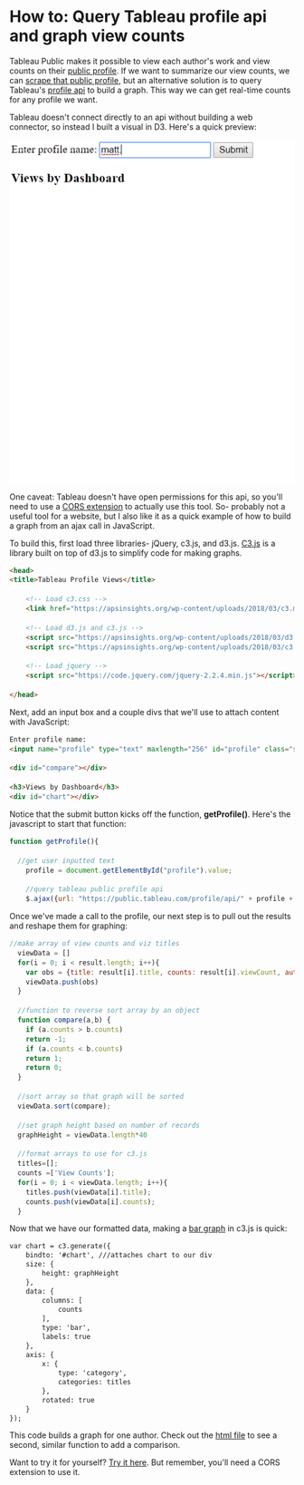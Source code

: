 # How to: Query Tableau profile api and graph view counts

Tableau Public makes it possible to view each author's work and view counts on their [public profile](https://public.tableau.com/profile/john5005#!/). If we want to summarize our view counts, we can [scrape that public profile](https://www.ryansleeper.com/tablueprint-2-my-tableau-public-viz-views/), but an alternative solution is to query Tableau's [profile api](https://public.tableau.com/profile/api/john5005/workbooks?count=300&index=0#) to build a graph. This way we can get real-time counts for any profile we want.

Tableau doesn't connect directly to an api without building a web connector, so instead I built a visual in D3. Here's a quick preview:

![](https://raw.githubusercontent.com/johnkeltz/tableau-profile-views/master/images/Tableau%20view%20count%20example.gif)

One caveat: Tableau doesn't have open permissions for this api, so you'll need to use a [CORS extension](https://chrome.google.com/webstore/detail/allow-control-allow-origi/nlfbmbojpeacfghkpbjhddihlkkiljbi?hl=en) to actually use this tool. So- probably not a useful tool for a website, but I also like it as a quick example of how to build a graph from an ajax call in JavaScript.

To build this, first load three libraries- jQuery, c3.js, and d3.js. [C3.js](https://c3js.org/) is a library built on top of d3.js to simplify code for making graphs.

```html
<head>
<title>Tableau Profile Views</title>

	<!-- Load c3.css -->
	<link href="https://apsinsights.org/wp-content/uploads/2018/03/c3.min_.css" rel="stylesheet">

	<!-- Load d3.js and c3.js -->
	<script src="https://apsinsights.org/wp-content/uploads/2018/03/d3.min_.js" charset="utf-8"></script>
	<script src="https://apsinsights.org/wp-content/uploads/2018/03/c3.min_.js"></script>
	
	<!-- Load jquery -->
	<script src="https://code.jquery.com/jquery-2.2.4.min.js"></script>

</head>
```

Next, add an input box and a couple divs that we'll use to attach content with JavaScript:

```html
Enter profile name: 
<input name="profile" type="text" maxlength="256" id="profile" class="searchField"/> <button onclick="getProfile()">Submit</button>

<div id="compare"></div>

<h3>Views by Dashboard</h3>
<div id="chart"></div>
```

Notice that the submit button kicks off the function, **getProfile()**. Here's the javascript to start that function:

```javascript
function getProfile(){

  //get user inputted text
	profile = document.getElementById("profile").value;

	//query tableau public profile api
    $.ajax({url: "https://public.tableau.com/profile/api/" + profile + "/workbooks?count=300&index=0#", success: function(result){		
```

Once we've made a call to the profile, our next step is to pull out the results and reshape them for graphing:

```javascript
//make array of view counts and viz titles
  viewData = []
  for(i = 0; i < result.length; i++){
    var obs = {title: result[i].title, counts: result[i].viewCount, author:profile}
    viewData.push(obs)
  }

  //function to reverse sort array by an object
  function compare(a,b) {
    if (a.counts > b.counts)
    return -1;
    if (a.counts < b.counts)
    return 1;
    return 0;
  }

  //sort array so that graph will be sorted
  viewData.sort(compare);

  //set graph height based on number of records
  graphHeight = viewData.length*40

  //format arrays to use for c3.js
  titles=[];
  counts =['View Counts'];
  for(i = 0; i < viewData.length; i++){
    titles.push(viewData[i].title);
    counts.push(viewData[i].counts);
  }
```

Now that we have our formatted data, making a [bar graph](https://c3js.org/samples/chart_bar.html) in c3.js is quick:

```
var chart = c3.generate({
	bindto: '#chart', ///attaches chart to our div
	size: {
		height: graphHeight
	},
	data: {
		columns: [
			counts
		],
		type: 'bar',
		labels: true
	},
	axis: {
		x: {
			type: 'category',
			categories: titles
		},
		rotated: true
	}
});
```

This code builds a graph for one author. Check out the [html file](https://github.com/johnkeltz/tableau-profile-views/tree/master/code) to see a second, similar function to add a comparison.

Want to try it for yourself? [Try it here](http://htmlpreview.github.io/?https://github.com/johnkeltz/tableau-profile-views/blob/master/code/Tableau%20Profile%20Views%20comparison.html). But remember, you'll need a CORS extension to use it.
